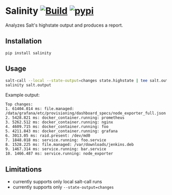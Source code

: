 # Salinity [![Build](https://travis-ci.org/urbas/salinity.svg?branch=master)](https://travis-ci.org/urbas/salinity) [![pypi](https://badge.fury.io/py/salinity.svg)](https://pypi.org/project/salinity/)
Analyzes Salt's highstate output and produces a report.

## Installation
```
pip install salinity
```

## Usage
```bash
salt-call --local --state-output=changes state.highstate | tee salt.output
salinity salt.output
```

Example output:
```
Top changes:
1. 61404.014 ms: file.managed: /data/grafana/etc/provisioning/dashboard_specs/node_exporter_full.json
2. 5428.821 ms: docker_container.running: prometheus
3. 5262.512 ms: docker_container.running: nginx
4. 4609.715 ms: docker_container.running: foo
5. 4211.843 ms: docker_container.running: grafana
6. 3013.05 ms: raid.present: /dev/md0
7. 1848.018 ms: service.running: foo.service
8. 1528.225 ms: file.managed: /var/downloads/jenkins.deb
9. 1467.314 ms: service.running: bar.service
10. 1466.487 ms: service.running: node_exporter
```

## Limitations
- currently supports only local salt-call runs
- currently supports only `--state-output=changes`
